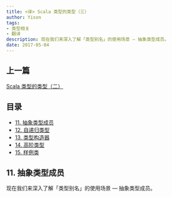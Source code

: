 ```yaml
---
title: <译> Scala 类型的类型（三）
author: Yison
tags:
- 类型相关
- 翻译
description: 现在我们来深入了解「类型别名」的使用场景 — 抽象类型成员。
date: 2017-05-04
---
```


## 上一篇

[Scala 类型的类型（二）](http://yison.me/page/scala-types-of-types/part-2)

## 目录

- [11. 抽象类型成员]()
- [12. 自递归类型]()
- [13. 类型构造器]()
- [14. 高阶类型]()
- [15. 样例类]()

## 11. 抽象类型成员

现在我们来深入了解「类型别名」的使用场景 — 抽象类型成员。